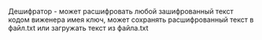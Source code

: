 Дешифратор - может расшифровать любой зашифрованный текст кодом виженера имея ключ, может сохранять расшифрованный текст в файл.txt или загружать текст из файла.txt
